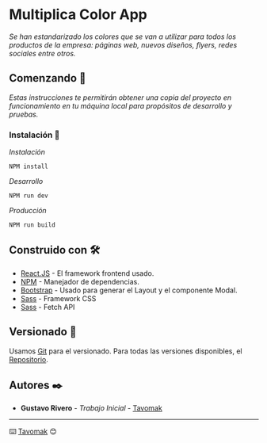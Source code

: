 # Multiplica Color App 

_Se han estandarizado los colores que se van a utilizar para todos los productos de la empresa: páginas web, nuevos diseños, flyers, redes sociales entre otros._

## Comenzando 🚀

_Estas instrucciones te permitirán obtener una copia del proyecto en funcionamiento en tu máquina local para propósitos de desarrollo y pruebas._


### Instalación 🔧

_Instalación_

```
NPM install
```

_Desarrollo_

```
NPM run dev
```

_Producción_

```
NPM run build
```

## Construido con 🛠️

* [React.JS](https://es.reactjs.org/) - El framework frontend usado.
* [NPM](https://www.npmjs.com/) - Manejador de dependencias.
* [Bootstrap](https://react-bootstrap.github.io/) - Usado para generar el Layout y el componente Modal.
* [Sass](https://sass-lang.com/) - Framework CSS
* [Sass](https://developer.mozilla.org/es/docs/Web/API/Fetch_API) - Fetch API


## Versionado 📌

Usamos [Git](http://semver.org/) para el versionado. Para todas las versiones disponibles, el [Repositorio](https://github.com/tu/proyecto).

## Autores ✒️

* **Gustavo Rivero** - *Trabajo Inicial* - [Tavomak](https://github.com/tavomak) 

---
⌨️ [Tavomak](https://github.com/tavomak) 😊
